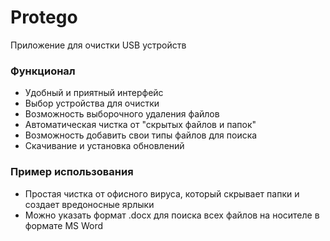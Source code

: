 # Protego

Приложение для очистки USB устройств

### Функционал 

- Удобный и приятный интерфейс
- Выбор устройства для очистки
- Возможность выборочного удаления файлов
- Автоматическая чистка от "скрытых файлов и папок"
- Возможность добавить свои типы файлов для поиска
- Скачивание и установка обновлений

### Пример использования

- Простая чистка от офисного вируса, который скрывает папки и создает вредоносные ярлыки
- Можно указать формат .docx для поиска всех файлов на носителе в формате MS Word

